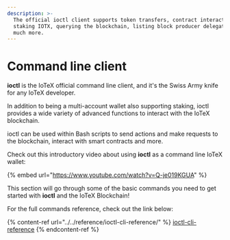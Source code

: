```yaml
---
description: >-
  The official ioctl client supports token transfers, contract interactions,
  staking IOTX, querying the blockchain, listing block producer delegates, and
  much more.
---
```


# Command line client

**ioctl** is the IoTeX official command line client, and it's the Swiss Army knife for any IoTeX developer.&#x20;

In addition to being a multi-account wallet also supporting staking, ioctl provides a wide variety of advanced functions to interact with the IoTeX blockchain.&#x20;

ioctl can be used within Bash scripts to send actions and make requests to the blockchain, interact with smart contracts and more.

Check out this introductory video about using **ioctl** as a command line IoTeX wallet:&#x20;

{% embed url="https://www.youtube.com/watch?v=Q-je019KGUA" %}

This section will go through some of the basic commands you need to get started with **ioctl** and the IoTeX Blockchain!&#x20;

For the full commands reference, check out the link below:

{% content-ref url="../../reference/ioctl-cli-reference/" %}
[ioctl-cli-reference](../../reference/ioctl-cli-reference/)
{% endcontent-ref %}
